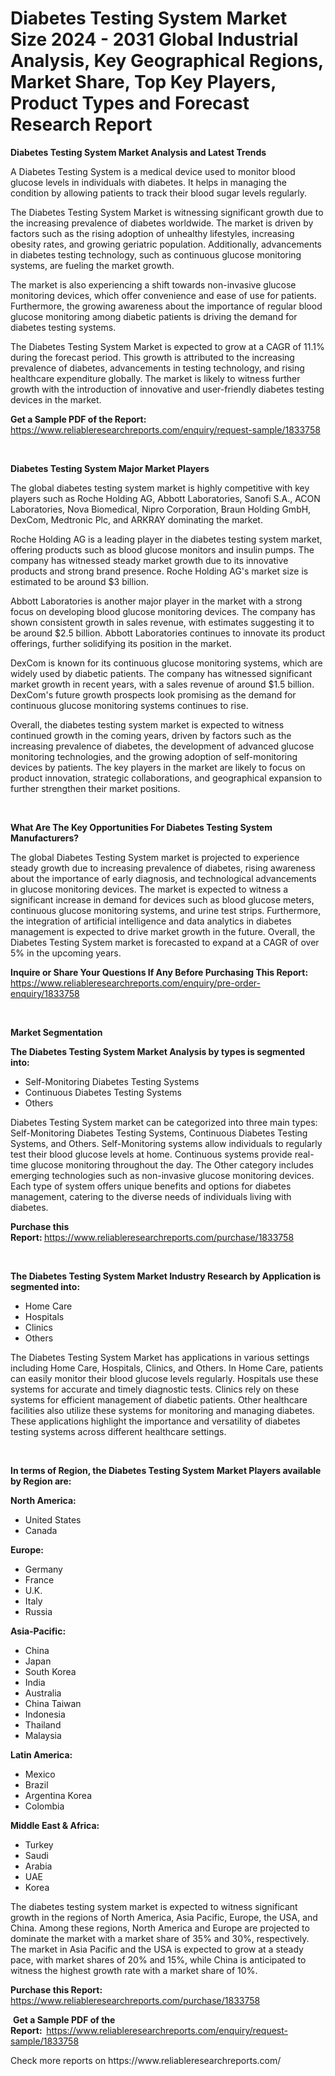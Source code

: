 <p><h1>Diabetes Testing System Market Size 2024 - 2031 Global Industrial Analysis, Key Geographical Regions, Market Share, Top Key Players, Product Types and Forecast Research Report</h1></p><p><strong>Diabetes Testing System Market Analysis and Latest Trends</strong></p>
<p><p>A Diabetes Testing System is a medical device used to monitor blood glucose levels in individuals with diabetes. It helps in managing the condition by allowing patients to track their blood sugar levels regularly.</p><p>The Diabetes Testing System Market is witnessing significant growth due to the increasing prevalence of diabetes worldwide. The market is driven by factors such as the rising adoption of unhealthy lifestyles, increasing obesity rates, and growing geriatric population. Additionally, advancements in diabetes testing technology, such as continuous glucose monitoring systems, are fueling the market growth.</p><p>The market is also experiencing a shift towards non-invasive glucose monitoring devices, which offer convenience and ease of use for patients. Furthermore, the growing awareness about the importance of regular blood glucose monitoring among diabetic patients is driving the demand for diabetes testing systems.</p><p>The Diabetes Testing System Market is expected to grow at a CAGR of 11.1% during the forecast period. This growth is attributed to the increasing prevalence of diabetes, advancements in testing technology, and rising healthcare expenditure globally. The market is likely to witness further growth with the introduction of innovative and user-friendly diabetes testing devices in the market.</p></p>
<p><strong>Get a Sample PDF of the Report:&nbsp;</strong> <a href="https://www.reliableresearchreports.com/enquiry/request-sample/1833758">https://www.reliableresearchreports.com/enquiry/request-sample/1833758</a></p>
<p>&nbsp;</p>
<p><strong>Diabetes Testing System Major Market Players</strong></p>
<p><p>The global diabetes testing system market is highly competitive with key players such as Roche Holding AG, Abbott Laboratories, Sanofi S.A., ACON Laboratories, Nova Biomedical, Nipro Corporation, Braun Holding GmbH, DexCom, Medtronic Plc, and ARKRAY dominating the market.</p><p>Roche Holding AG is a leading player in the diabetes testing system market, offering products such as blood glucose monitors and insulin pumps. The company has witnessed steady market growth due to its innovative products and strong brand presence. Roche Holding AG's market size is estimated to be around $3 billion.</p><p>Abbott Laboratories is another major player in the market with a strong focus on developing blood glucose monitoring devices. The company has shown consistent growth in sales revenue, with estimates suggesting it to be around $2.5 billion. Abbott Laboratories continues to innovate its product offerings, further solidifying its position in the market.</p><p>DexCom is known for its continuous glucose monitoring systems, which are widely used by diabetic patients. The company has witnessed significant market growth in recent years, with a sales revenue of around $1.5 billion. DexCom's future growth prospects look promising as the demand for continuous glucose monitoring systems continues to rise.</p><p>Overall, the diabetes testing system market is expected to witness continued growth in the coming years, driven by factors such as the increasing prevalence of diabetes, the development of advanced glucose monitoring technologies, and the growing adoption of self-monitoring devices by patients. The key players in the market are likely to focus on product innovation, strategic collaborations, and geographical expansion to further strengthen their market positions.</p></p>
<p>&nbsp;</p>
<p><strong>What Are The Key Opportunities For Diabetes Testing System Manufacturers?</strong></p>
<p><p>The global Diabetes Testing System market is projected to experience steady growth due to increasing prevalence of diabetes, rising awareness about the importance of early diagnosis, and technological advancements in glucose monitoring devices. The market is expected to witness a significant increase in demand for devices such as blood glucose meters, continuous glucose monitoring systems, and urine test strips. Furthermore, the integration of artificial intelligence and data analytics in diabetes management is expected to drive market growth in the future. Overall, the Diabetes Testing System market is forecasted to expand at a CAGR of over 5% in the upcoming years.</p></p>
<p><strong>Inquire or Share Your Questions If Any Before Purchasing This Report:</strong> <a href="https://www.reliableresearchreports.com/enquiry/pre-order-enquiry/1833758">https://www.reliableresearchreports.com/enquiry/pre-order-enquiry/1833758</a></p>
<p>&nbsp;</p>
<p><strong>Market Segmentation</strong></p>
<p><strong>The Diabetes Testing System Market Analysis by types is segmented into:</strong></p>
<p><ul><li>Self-Monitoring Diabetes Testing Systems</li><li>Continuous Diabetes Testing Systems</li><li>Others</li></ul></p>
<p><p>Diabetes Testing System market can be categorized into three main types: Self-Monitoring Diabetes Testing Systems, Continuous Diabetes Testing Systems, and Others. Self-Monitoring systems allow individuals to regularly test their blood glucose levels at home. Continuous systems provide real-time glucose monitoring throughout the day. The Other category includes emerging technologies such as non-invasive glucose monitoring devices. Each type of system offers unique benefits and options for diabetes management, catering to the diverse needs of individuals living with diabetes.</p></p>
<p><strong>Purchase this Report:&nbsp;</strong><a href="https://www.reliableresearchreports.com/purchase/1833758">https://www.reliableresearchreports.com/purchase/1833758</a></p>
<p>&nbsp;</p>
<p><strong>The Diabetes Testing System Market Industry Research by Application is segmented into:</strong></p>
<p><ul><li>Home Care</li><li>Hospitals</li><li>Clinics</li><li>Others</li></ul></p>
<p><p>The Diabetes Testing System Market has applications in various settings including Home Care, Hospitals, Clinics, and Others. In Home Care, patients can easily monitor their blood glucose levels regularly. Hospitals use these systems for accurate and timely diagnostic tests. Clinics rely on these systems for efficient management of diabetic patients. Other healthcare facilities also utilize these systems for monitoring and managing diabetes. These applications highlight the importance and versatility of diabetes testing systems across different healthcare settings.</p></p>
<p>&nbsp;</p>
<p><strong>In terms of Region, the Diabetes Testing System Market Players available by Region are:</strong></p>
<p>
    <p> <strong> North America: </strong>
        <ul>
            <li>United States</li>
            <li>Canada</li>
        </ul>
        </p> 
    <p> <strong> Europe: </strong>
        <ul>
            <li>Germany</li>
            <li>France</li>
            <li>U.K.</li>
            <li>Italy</li>
            <li>Russia</li>
        </ul>
        </p> 
    <p> <strong> Asia-Pacific: </strong>
        <ul>
            <li>China</li>
            <li>Japan</li>
            <li>South Korea</li>
            <li>India</li>
            <li>Australia</li>
            <li>China Taiwan</li>
            <li>Indonesia</li>
            <li>Thailand</li>
            <li>Malaysia</li>
        </ul>
        </p> 
    <p> <strong> Latin America: </strong>
        <ul>
            <li>Mexico</li>
            <li>Brazil</li>
            <li>Argentina Korea</li>
            <li>Colombia</li>
        </ul>
        </p> 
    <p> <strong> Middle East & Africa: </strong>
        <ul>
            <li>Turkey</li>
            <li>Saudi</li>
            <li>Arabia</li>
            <li>UAE</li>
            <li>Korea</li>
        </ul>
    </p>
    </p>
<p><p>The diabetes testing system market is expected to witness significant growth in the regions of North America, Asia Pacific, Europe, the USA, and China. Among these regions, North America and Europe are projected to dominate the market with a market share of 35% and 30%, respectively. The market in Asia Pacific and the USA is expected to grow at a steady pace, with market shares of 20% and 15%, while China is anticipated to witness the highest growth rate with a market share of 10%.</p></p>
<p><strong>Purchase this Report: </strong><a href="https://www.reliableresearchreports.com/purchase/1833758">https://www.reliableresearchreports.com/purchase/1833758</a></p>
<p>&nbsp;<strong>Get a Sample PDF of the Report:&nbsp;&nbsp;</strong><a href="https://www.reliableresearchreports.com/enquiry/request-sample/1833758">https://www.reliableresearchreports.com/enquiry/request-sample/1833758</a></p>
<p><strong></strong></p>
<p>Check more reports on https://www.reliableresearchreports.com/</p>